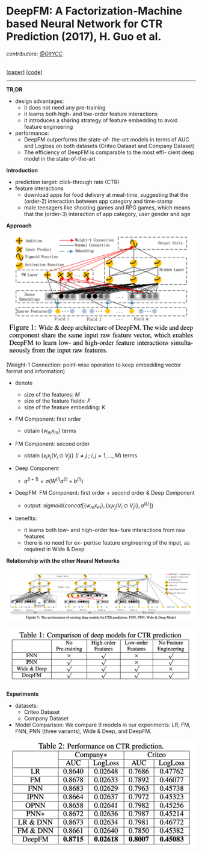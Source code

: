 # DeepFM: A Factorization-Machine based Neural Network for CTR Prediction (2017), H. Guo et al. 

###### contributors: [@GitYCC](https://github.com/GitYCC)

\[[paper](https://arxiv.org/pdf/1703.04247)\] \[[code](https://github.com/ChenglongChen/tensorflow-DeepFM)\]

---

**TR;DR**

- design advantages:
  - it does not need any pre-training
  - it learns both high- and low-order feature interactions
  - it introduces a sharing strategy of feature embedding to avoid feature engineering
- performance:
  - DeepFM outperforms the state-of- the-art models in terms of AUC and Logloss on both datasets (Criteo Dataset and Company Dataset)
  - The efficiency of DeepFM is comparable to the most effi- cient deep model in the state-of-the-art

**Introduction**

- prediction target: click-through rate (CTR)
- feature interactions
  - download apps for food delivery at meal-time, suggesting that the (order-2) interaction between app category and time-stamp
  - male teenagers like shooting games and RPG games, which means that the (order-3) interaction of app category, user gender and age

**Approach**

![](assets/deepfm_001.png)

(Weight-1 Connection: point-wise operation to keep embedding vector format and information)

- denote
  - size of the features: $M$
  - size of the feature fields: $F$
  - size of the feature embedding: $K$
- FM Component: first order
  - obtain $\{w_m x_m\}$ terms
- FM Component: second order
  - obtain $\{x_ix_j(V_i\odot V_j)\}$ ($i\neq j$ ; $i,j=1,...,M$) terms
- Deep Component
  - $a^{(l+1)}=\sigma(W^{(l)}a^{(l)}+b^{(l)})$
- DeepFM: FM Component: first order + second order & Deep Component
  - output: $sigmoid(concat[\{w_m x_m\}, \{x_ix_j(V_i\odot V_j)\},a^{(L)}])$

- benefits:
  - it learns both low- and high-order fea- ture interactions from raw features
  - there is no need for ex- pertise feature engineering of the input, as required in Wide & Deep

**Relationship with the other Neural Networks**

![](assets/deepfm_002.png)

![](assets/deepfm_003.png)

**Experiments**

- datasets:
  - Criteo Dataset
  - Company Dataset
- Model Comparison: We compare 9 models in our experiments: LR, FM, FNN, PNN (three variants), Wide & Deep, and DeepFM.

![](assets/deepfm_004.png)